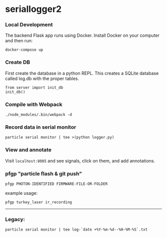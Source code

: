 # seriallogger2

### Local Development

The backend Flask app runs using Docker.  Install Docker on your computer and then run:

```
docker-compose up
```

### Create DB
First create the database in a python REPL.  This creates a SQLite database called log.db with the proper tables.
```
from server import init_db
init_db()
```

### Compile with Webpack
```
./node_modules/.bin/webpack -d
```

### Record data in serial monitor
```
particle serial monitor | tee >(python logger.py)
```

### View and annotate
Visit `localhost:8005` and see signals, click on them, and add annotations.

### pfgp "particle flash & git push"
```
pfgp PHOTON-IDENTIFIED FIRMWARE-FILE-OR-FOLDER
```

example usage:
```
pfgp turkey_laser ir_recording
```

---
### Legacy:
```
particle serial monitor | tee log-`date +%Y-%m-%d--%H-%M-%S`.txt
```
